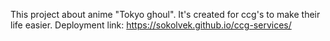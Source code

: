 This project about anime "Tokyo ghoul". It's created for ccg's to make their life easier.
Deployment link: https://sokolvek.github.io/ccg-services/
